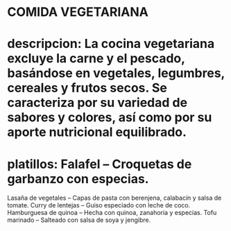 # COMIDA VEGETARIANA
# descripcion: La cocina vegetariana excluye la carne y el pescado, basándose en vegetales, legumbres, cereales y frutos secos. Se caracteriza por su variedad de sabores y colores, así como por su aporte nutricional equilibrado.
# platillos: Falafel – Croquetas de garbanzo con especias.
Lasaña de vegetales – Capas de pasta con berenjena, calabacín y salsa de tomate.
Curry de lentejas – Guiso especiado con leche de coco.
Hamburguesa de quinoa – Hecha con quinoa, zanahoria y especias.
Tofu marinado – Salteado con salsa de soya y jengibre.
